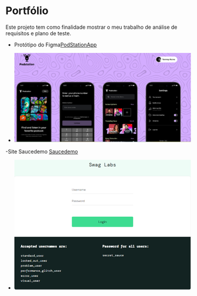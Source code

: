 # Portfólio

Este projeto tem como finalidade mostrar o meu trabalho de análise de requisitos e plano de teste.

- Protótipo do Figma[PodStationApp](<https://www.figma.com/design/GY2qvm3Ht4wUFlt1ytJ7j8/Podstation---Podcast-App-(Community)?node-id=0-1&node-type=canvas&>)

- ![Referência Protótipo](img/podstation.png)

-Site Saucedemo [Saucedemo](https://www.saucedemo.com)

- ![Referência do Site](img/site_saucedemo.png)
